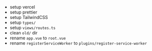 - setup vercel
- setup prettier
- setup TailwindCSS
- setup `types/`
- setup `views/routes.ts`
- clean `old/` dir
- rename `app.vue` to `root.vue`
- rename `registerServiceWorker` to `plugins/register-service-worker`
